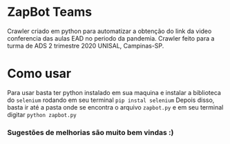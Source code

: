 # ZapBot Teams

Crawler criado em python para automatizar a obtenção do link da video conferencia das aulas EAD no periodo da pandemia.
Crawler feito para a turma de ADS 2 trimestre 2020 UNISAL, Campinas-SP.

# Como usar

Para usar basta ter python instalado em sua maquina e instalar a biblioteca do `selenium` rodando em seu terminal `pip instal selenium`
Depois disso, basta ir até a pasta onde se encontra o arquivo `zapbot.py` e em seu terminal digitar `python zapbot.py`

### Sugestões de melhorias são muito bem vindas :)
